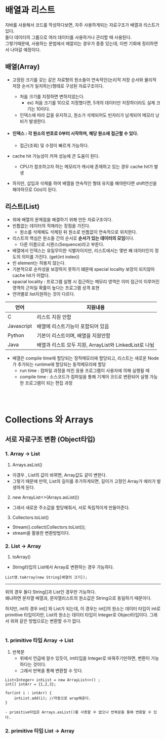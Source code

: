 # 배열과 리스트 
자바를 사용해서 코드를 작성하다보면, 자주 사용하게되는 자료구조가 배열과 리스트가 있다.    
둘다 데이터의 그룹으로 여러 데이터를 사용하거나 관리할 때 사용된다.    
그렇기때문에, 사용하는 문법에서 헤깔리는 경우가 종종 있는데, 이번 기회에 정리하면서 나아갈 예정이다.   


## 배열(Array)
- 고정된 크기를 갖는 같은 자료형의 원소들이 연속적인(논리적 저장 순서와 물리적 저장 순서가 일치하는)형태로 구성된 자료구조이다.
  - 처음 크기를 지정하면 변하지않는다. 
      - ex) 처음 크기를 10으로 지정했다면, 5개의 데이터만 저장하더라도 실제 크기는 10이다. 
  - 인덱스에 따라 값을 유지하고, 원소가 삭제되어도 빈자리가 남게되어 메모리 낭비가 발생한다.

- #### 인덱스 : 각 원소의 번호로 0부터 시작하며, 해당 원소에 접근할 수 있다.
  - 접근(조회) 및 수정이 빠르게 가능하다.   
- cache hit  가능성이 커져 성능에 큰 도움이 된다.
   - CPU가 참조하고자 하는 메모리가 캐시에 존재하고 있는 경우 cache hit가 발생
- 하지만, 삽입과 삭제를 하여 배열을 연속적인 형태 유지를 해야한다면 shift연산을 해야하므로 O(n)이 된다.


## 리스트(List)
- 위에 배열의 문제점을 해결하기 위해 만든 자료구조이다.
- 빈틈없는 데이터의 적재라는 장점을 가진다. 
  - 원소를 삭제해도 삭제된 뒤 원소로 빈틈없이 연속적으로 위치한다. 
- 리스트의 핵심은 원소들 간의 순서로 **순서가 있는 데이터의 모임**이다.
  - 다른 이름으로 시퀀스(Sequence)라고 부른다.
-  배열에서 인덱스는 유일무이한 식별자이지만, 리스트에서는 몇번 째 데이터인지 정도의 의미를 가진다. (get(int index))
-  빈 element는 허용치 않는다. 
-  기본적으로 순차성을 보장하지 못하기 떄문에 special locality 보장이 되지않아 cache hit가 어렵다.
  -  spacial locality : 프로그램 실행 시 접근하는 메모리 영역은 이미 접근이 이루어진 영역의 근처일 확률이 높다는 프로그램 성격 표현
- 언어별로 list지원하는 것이 다르다. 

|언어|지원내용|
|--|--|
|C| 리스트 지원 안함|
|Javascript|배열에 리스트기능이 포함되어 있음|
|Python|기본이 리스트이며, 배열을 지원안함|
|Java|배열과 리스트 모두 지원, ArrayList와 LinkedList로 나뉨|

- 배열은 compile time에 할당되는 정적메모리에 할당되고, 리스트는 새로운 Node가 추가되는 runtime에 할당되는 동적메모리에 할당
    - run time : 컴파일 과정을 마친 응용 프로그램이 사용자에 의해 실행될 때
    - compile time : 소스코드가 컴파일을 통해 기계어 코드로 변환되어 실행 가능한 프로그램이 되는 편집 과정 



<br></br>

# Collections 와 Arrays


## 서로 자료구조 변환 (Object타입)

### 1. Array -> List
1. Arrays.asList()
  - 이경우 , List의 값이 바뀌면, Array값도 같이 변한다.
  - 그렇기 때문에 만약, List의 길이를 추가하게되면, 길이가 고정인 Array가 에러가 발생하게 된다.
2. new ArrayList<>(Arrays.asList())
  - 그래서 새로운 주소값을 할당해줘서, 서로 독립적이게 만들어준다.
3. Collectors.toList()
  - Stream().collect(Collectors.toList());
  - stream을 활용한 변환방법이다.
 
### 2. List -> Array
1. toArray()
 - String타입의 List에서 Array로 변환하는 경우 가능하다.
```
List명.toArray(new String[배열의 크기]);
```

---
  위의 경우 둘다 String[]과 List<String>인 경우만 가능하다.      
  왜냐하면 문자열 배열과, 문자열리스트의 원소값은 String으로 동일하기 때문이다.     
  <p></p>
  하지만, int의 경우 int[] 와 List<Integer>가 되는데, 
  이 경우는 int[]의 원소는 데이터 타입이 int로 primitive 타입이지만,    
  List의 원소는 데이터 타입이 Integer로 Object타입이다.    
  그래서 위와 같은 방법으로는 변환할 수가 없다. 
<br></br>
  
### 1. primitive 타입 Array -> List
1. 반복문
 	- 위에서 언급에 알수 있듯이, int타입을 Integer로 바꿔주기만하면, 변환이 가능하다는 것이다. 
	 - 그래서 반복을 통해 변환할 수 잇다. 
  
```
List<Integer> intList = new ArrayList<>() ;
int[] intArr = {1,2,3};

for(int i : intArr) {
	intList.add(i); //자동으로 wrap해준다.
}

```
	
 	- primitive타입은 Arrays.asList()를 사용할 수 없으나 반복문을 통해 변환할 수 있다.

### 2. primitive 타입 List -> Array
  
